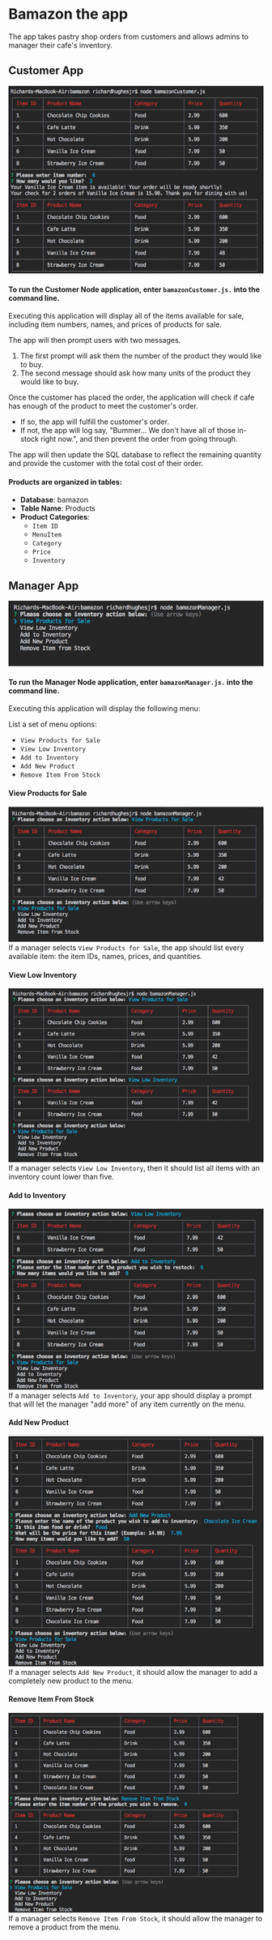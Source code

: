 # Bamazon the app

The app takes pastry shop orders from customers and allows admins to manager their cafe's inventory.



## Customer App
![alt tag](/assets/BamazonCustomerApp.png)
#### To run the Customer Node application, enter `bamazonCustomer.js.` into the command line.

Executing this application will display all of the items available for sale, including item numbers, names, and prices of products for sale.

The app will then prompt users with two messages.

1. The first prompt will ask them the number of the product they would like to buy.
2. The second message should ask how many units of the product they would like to buy.

Once the customer has placed the order, the application will check if cafe has enough of the product to meet the customer's order.

* If so, the app will fulfill the customer's order.
* If not, the app  will log say, "Bummer... We don't have all of those in-stock right now.", and then prevent the order from going through.

The app will then update the SQL database to reflect the remaining quantity and provide the customer with the total cost of their order.

#### Products are organized in tables:

* **Database**: bamazon
* **Table Name**: Products
* **Product Categories**: 
    * `Item ID` 
    * `MenuItem` 
    * `Category` 
    * `Price` 
    * `Inventory`



## Manager App
![alt tag](/assets/BamazonManagerMenu.png)
#### To run the Manager Node application, enter `bamazonManager.js.` into the command line.

Executing this application will display the following menu:

List a set of menu options:
* `View Products for Sale`
* `View Low Inventory`
* `Add to Inventory`
* `Add New Product`
* `Remove Item From Stock`


#### View Products for Sale
![alt tag](/assets/BamazonManagerViewStock.png)
If a manager selects `View Products for Sale`, the app should list every available item: the item IDs, names, prices, and quantities.


#### View Low Inventory
![alt tag](/assets/BamazonManagerViewLow.png)
If a manager selects `View Low Inventory`, then it should list all items with an inventory count lower than five.


#### Add to Inventory
![alt tag](/assets/BamazonManagerRestock.png)
If a manager selects `Add to Inventory`, your app should display a prompt that will let the manager "add more" of any item currently on the menu.


#### Add New Product
![alt tag](/assets/BamazonManagerAdd.png)
If a manager selects `Add New Product`, it should allow the manager to add a completely new product to the menu.


#### Remove Item From Stock
![alt tag](/assets/BamazonManagerRemove.png)
If a manager selects `Remove Item From Stock`, it should allow the manager to remove a product from the menu.


